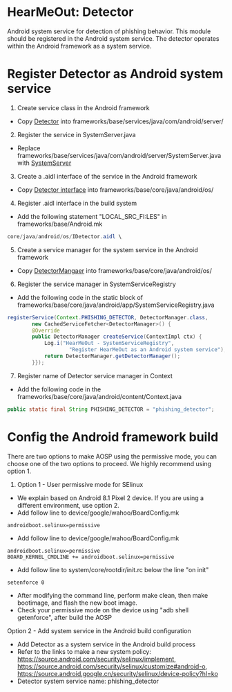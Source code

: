 # HearMeOut: Detector 
Android system service for detection of phishing behavior.
This module should be registered in the Android system service.
The detector operates within the Android framework as a system service.

# Register Detector as Android system service 
1. Create service class in the Android framework
- Copy [Detector](Detector.java) into frameworks/base/services/java/com/android/server/

2. Register the service in SystemServer.java
- Replace frameworks/base/services/java/com/android/server/SystemServer.java with [SystemServer](SystemServer.java)

3. Create a .aidl interface of the service in the Android framework
- Copy [Detector interface](IDetector.aidl) into frameworks/base/core/java/android/os/

4. Register .aidl interface in the build system
- Add the following statement "LOCAL_SRC_FI:LES" in frameworks/base/Android.mk
```java
core/java/android/os/IDetector.aidl \
```

5. Create a service manager for the system service in the Android framework
- Copy [DetectorMangaer](DetectorManager.aidl) into frameworks/base/core/java/android/os/

6. Register the service manager in SystemServiceRegistry
- Add the following code in the static block of frameworks/base/core/java/android/app/SystemServiceRegistry.java
```java
registerService(Context.PHISHING_DETECTOR, DetectorManager.class, 
        new CachedServiceFetcher<DetectorManager>() {
        @Override
        public DetectorManager createService(ContextImpl ctx) {
            Log.i("HearMeOut - SystemServiceRegistry", 
                    "Register HearMeOut as an Android system service");
            return DetectorManager.getDetectorManager();
        }});
```

7. Register name of Detector service manager in Context
- Add the following code in the frameworks/base/core/java/android/content/Context.java
```java
public static final String PHISHING_DETECTOR = "phishing_detector";
```

# Config the Android framework build
There are two options to make AOSP using the permissive mode, you can choose one of the two options to proceed. We highly recommend using option 1.

1. Option 1 - User permissive mode for SElinux 
- We explain based on Android 8.1 Pixel 2 device. If you are using a different environment, use option 2.
- Add follow line to device/google/wahoo/BoardConfig.mk
```
androidboot.selinux=permissive
```
- Add follow line to device/google/wahoo/BoardConfig.mk
```
androidboot.selinux=permissive
BOARD_KERNEL_CMDLINE += androidboot.selinux=permissive
```
- Add follow line to system/core/rootdir/init.rc below the line "on init"
```
setenforce 0
```
- After modifying the command line, perform make clean, then make bootimage, and flash the new boot image.
- Check your permissive mode on the device using "adb shell getenforce", after build the AOSP


Option 2 - Add system service in the Android build configuration
- Add Detector as a system service in the Android build process
- Refer to the links to make a new system policy: https://source.android.com/security/selinux/implement, https://source.android.com/security/selinux/customize#android-o, https://source.android.google.cn/security/selinux/device-policy?hl=ko
- Detector system service name: phishing_detector
